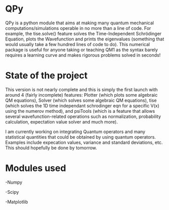 # QPy
 QPy is a python module that aims at making many quantum mechanical computations/simulations operable in no more than a line of code. For example, the tise.solve() feature solves the Time-Independent Schrödinger Equation, plots the Wavefunction and prints the eigenvalues (something that would usually take a few hundred lines of code to do). This numerical package is useful for anyone taking or teaching QM1 as the syntax barely requires a learning curve and makes rigorous problems solved in seconds!


# State of the project
This version is not nearly complete and this is simply the first launch with around 4 (fairly incomplete) features: Plotter (which plots some algebraic QM equations), Solver (which solves some algebraic QM equations), tise (which solves the 1D time independant schrodinger eqn for a specific V(x) using the numerov method), and psiTools (which is a feature that allows several wavefunction-related operations such as normalization, probability calculation, expectation value solver and much more). 

I am currently working on integrating Quantum operators and many statistical quantities that could be obtained by using quantum operators. Examples include expecation values, variance and standard deviations, etc. This should hopefully be done by tomorrow.

# Modules used

-Numpy

-Scipy

-Matplotlib

